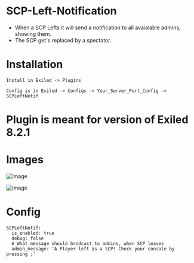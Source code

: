 # SCP-Left-Notification
- When a SCP Lefts it will send a notification to all avaialable admins, showing them.
- The SCP get's replaced by a spectator.

# Installation
```
Install in Exiled -> Plugins
```
```
Config is in Exiled -> Configs -> Your_Server_Port_Config -> SCPLeftNotif
```

# Plugin is meant for version of Exiled 8.2.1


# Images

![image](https://github.com/Adyman0010/SCP-Left-Notification/assets/139592888/e2d8915e-dd88-4103-a948-5aa1ec7f46cb)


![image](https://github.com/Adyman0010/SCP-Left-Notification/assets/139592888/d919a78c-44ea-4d07-860a-66828b3f603e)

# Config

```
SCPLeftNotif:
  is_enabled: true
  debug: false
  # What message should brodcast to admins, when SCP leaves
  admin_message: 'A Player left as a SCP! Check your console by pressing ;'
```
